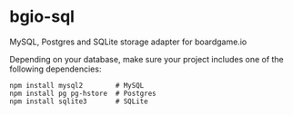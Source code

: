 # bgio-sql
MySQL, Postgres and SQLite storage adapter for boardgame.io


Depending on your database, make sure your project includes one of the following dependencies:
```
npm install mysql2        # MySQL
npm install pg pg-hstore  # Postgres
npm install sqlite3       # SQLite
```
